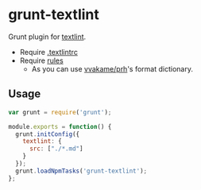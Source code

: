 # grunt-textlint

Grunt plugin for [textlint](https://github.com/textlint/textlint).

* Require [.textlintrc](https://github.com/azu/textlint#textlintrc)
* Require [rules](https://github.com/azu/textlint#rule-list---collection-of-textlint-rule)
  * As you can use [vvakame/prh](https://github.com/vvakame/prh)'s format dictionary.

## Usage

```js
var grunt = require('grunt');

module.exports = function() {
  grunt.initConfig({
    textlint: {
      src: ["./*.md"]
    }
  });
  grunt.loadNpmTasks('grunt-textlint');
};
```
